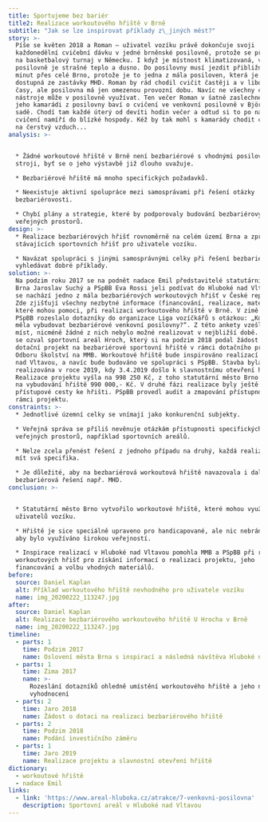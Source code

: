 ```yaml
---
title: Sportujeme bez bariér
title2: Realizace workoutového hřiště v Brně
subtitle: "Jak se lze inspirovat příklady z\_jiných měst?"
story: >-
  Píše se květen 2018 a Roman – uživatel vozíku právě dokončuje svoji
  každonedělní cvičební dávku v jedné brněnské posilovně, protože se připravuje
  na basketbalový turnaj v Německu. I když je místnost klimatizovaná, v
  posilovně je strašné teplo a dusno. Do posilovny musí jezdit přibližně 45
  minut přes celé Brno, protože je to jedna z mála posiloven, která je dobře
  dostupná ze zastávky MHD. Roman by rád chodil cvičit častěji a v libovolné
  časy, ale posilovna má jen omezenou provozní dobu. Navíc ne všechny cvičební
  nástroje může v posilovně využívat. Ten večer Roman v šatně zaslechne, jak se
  jeho kamarádi z posilovny baví o cvičení ve venkovní posilovně v Björnsonově
  sadě. Chodí tam každé úterý od devíti hodin večer a odtud si to po náročném
  cvičení namíří do blízké hospody. Kéž by tak mohl s kamarády chodit cvičit ven
  na čerstvý vzduch...
analysis: >-


  * Žádné workoutové hřiště v Brně není bezbariérové s vhodnými posilovacími
  stroji, byť se o jeho výstavbě již dlouho uvažuje.

  * Bezbariérové hřiště má mnoho specifických požadavků.

  * Neexistuje aktivní spolupráce mezi samosprávami při řešení otázky
  bezbariérovosti.

  * Chybí plány a strategie, které by podporovaly budování bezbariérových
  veřejných prostorů.
design: >-
  * Realizace bezbariérových hřišť rovnoměrně na celém území Brna a zpřístupnění
  stávajících sportovních hřišť pro uživatele vozíku.

  * Navázat spolupráci s jinými samosprávnými celky při řešení bezbariérovosti a
  vyhledávat dobré příklady.
solution: >-
  Na podzim roku 2017 se na podnět nadace Emil představitelé statutárního města
  Brna Jaroslav Suchý a PSpBB Eva Rossi jeli podívat do Hluboké nad Vltavou, kde
  se nachází jedno z mála bezbariérových workoutových hřišť v České republice.
  Zde zjišťují všechny nezbytné informace (financování, realizace, materiály…),
  které mohou pomoci, při realizaci workoutového hřiště v Brně. V zimě 2017
  PSpBB rozeslalo dotazníky do organizace Liga vozíčkářů s otázkou: „Kde by se
  měla vybudovat bezbariérové venkovní posilovny?“. Z této ankety vzešla několik
  míst, nicméně žádné z nich nebylo možné realizovat v nejbližší době.  Následně
  se ozval sportovní areál Hroch, který si na podzim 2018 podal žádost na
  dotační projekt na bezbariérové sportovní hřiště v rámci dotačního programu
  Odboru školství na MMB. Workoutové hřiště bude inspirováno realizací z Hluboké
  nad Vltavou, a navíc bude budováno ve spolupráci s PSpBB. Stavba byla
  realizována v roce 2019, kdy 3.4.2019 došlo k slavnostnímu otevření hřiště.
  Realizace projektu vyšla na 998 250 Kč, z toho statutární město Brno přispělo
  na vybudování hřiště 990 000,- Kč. V druhé fázi realizace byly ještě dodělány
  přístupové cesty ke hřišti. PSpBB provedl audit a zmapování přístupnosti MHD v
  rámci projektu.
constraints: >-
  * Jednotlivé územní celky se vnímají jako konkurenční subjekty.

  * Veřejná správa se příliš nevěnuje otázkám přístupnosti specifických
  veřejných prostorů, například sportovních areálů.

  * Nelze zcela přenést řešení z jednoho případu na druhý, každá realizace bude
  mít svá specifika.

  * Je důležité, aby na bezbariérová workoutová hřiště navazovala i další
  bezbariérová řešení např. MHD.
conclusion: >-


  * Statutární město Brno vytvořilo workoutové hřiště, které mohou využívat i
  uživatelů vozíku.

  * Hřiště je sice speciálně upraveno pro handicapované, ale nic nebrání tomu,
  aby bylo využíváno širokou veřejností.

  * Inspirace realizací v Hluboké nad Vltavou pomohla MMB a PSpBB při realizaci
  workoutových hřišť pro získání informací o realizaci projektu, jeho
  financování a volbu vhodných materiálů.
before:
  source: Daniel Kaplan
  alt: Příklad workoutového hřiště nevhodného pro uživatele vozíku
  name: img_20200222_113247.jpg
after:
  source: Daniel Kaplan
  alt: Realizace bezbariérového workoutového hřiště U Hrocha v Brně
  name: img_20200222_113247.jpg
timeline:
  - parts: 1
    time: Podzim 2017
    name: Oslovení města Brna s inspirací a následná návštěva Hluboké nad Vltavou
  - parts: 1
    time: Zima 2017
    name: >-
      Rozeslání dotazníků ohledně umístění workoutového hřiště a jeho následné
      vyhodnocení
  - parts: 2
    time: Jaro 2018
    name: Žádost o dotaci na realizaci bezbariérového hřiště
  - parts: 2
    time: Podzim 2018
    name: Podání investičního záměru
  - parts: 1
    time: Jaro 2019
    name: Realizace projektu a slavnostní otevření hřiště
dictionary:
  - workoutové hřiště
  - nadace Emil
links:
  - link: 'https://www.areal-hluboka.cz/atrakce/7-venkovni-posilovna'
    description: Sportovní areál v Hluboké nad Vltavou
---
```

